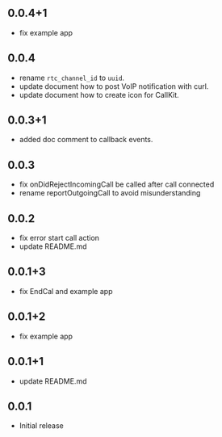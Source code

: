 ## 0.0.4+1

* fix example app

## 0.0.4

* rename `rtc_channel_id` to `uuid`.
* update document how to post VoIP notification with curl.
* update document how to create icon for CallKit.

## 0.0.3+1

* added doc comment to callback events.

## 0.0.3

* fix onDidRejectIncomingCall be called after call connected
* rename reportOutgoingCall to avoid misunderstanding

## 0.0.2

* fix error start call action
* update README.md

## 0.0.1+3

* fix EndCal and example app

## 0.0.1+2

* fix example app

## 0.0.1+1

* update README.md

## 0.0.1

* Initial release
